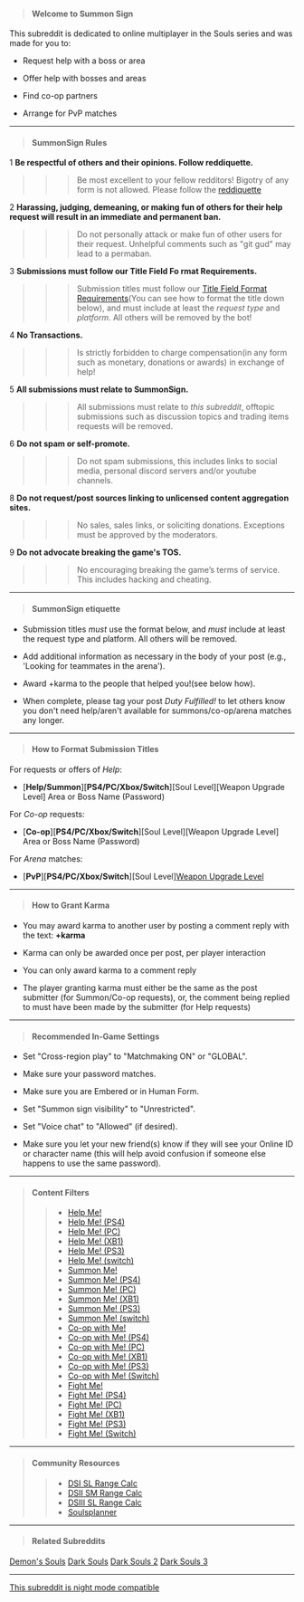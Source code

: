>#### **Welcome to Summon Sign**
This subreddit is dedicated to online multiplayer in the Souls series and was made for you to:
>
* Request help with a boss or area
>
* Offer help with bosses and areas
>
* Find co-op partners
>
* Arrange for PvP matches

---

>#### **SummonSign Rules**
>
1 **Be respectful of others and their opinions. Follow reddiquette.**
>>>Be most excellent to your fellow redditors! Bigotry of any form is not allowed. Please follow the [reddiquette](https://www.reddithelp.com/en/categories/reddit-101/reddit-basics/reddiquette)
>
2 **Harassing, judging, demeaning, or making fun of others for their help request will result in an immediate and permanent ban.**
>>>Do not personally attack or make fun of other users for their request. Unhelpful comments such as "git gud" may lead to a permaban.
>
3 **Submissions must follow our Title Field Fo  rmat Requirements.**
>>>Submission titles must follow our [Title Field Format Requirements](https://www.reddit.com/r/SummonSign/comments/jskucr/faq_how_to_post_to_rsummonsign/)(You can see how to format the title down below), and must include at least the *request type* and *platform*. All others will be removed by the bot!
>
4 **No Transactions.**
>>>Is strictly forbidden to charge compensation(in any form such as monetary, donations or awards) in exchange of help!
>
5 **All submissions must relate to SummonSign.**
>>>All submissions must relate to *this subreddit*, offtopic submissions such as discussion topics and trading items requests will be removed.
>
6 **Do not spam or self-promote.**
>>>Do not spam submissions, this includes links to social media, personal discord servers and/or youtube channels.
>
8 **Do not request/post sources linking to unlicensed content aggregation sites.**
>>>No sales, sales links, or soliciting donations. Exceptions must be approved by the moderators.
>
9 **Do not advocate breaking the game's TOS.**
>>>No encouraging breaking the game’s terms of service. This includes hacking and cheating.

---

>#### **SummonSign etiquette**
* Submission titles *must* use the format below, and *must* include at least the request type and platform. All others will be removed.
>
* Add additional information as necessary in the body of your post (e.g., 'Looking for teammates in the arena').
>
* Award +karma to the people that helped you!(see below how).
>
* When complete, please tag your post *Duty Fulfilled!* to let others know you don't need help/aren't available for summons/co-op/arena matches any longer.

--- 

>#### **How to Format Submission Titles**
For requests or offers of *Help*:
>
* [**Help/Summon**][**PS4/PC/Xbox/Switch**][Soul Level][Weapon Upgrade Level] Area or Boss Name (Password)
>
For *Co-op* requests:
>
* [**Co-op**][**PS4/PC/Xbox/Switch**][Soul Level][Weapon Upgrade Level] Area or Boss Name (Password)
>
For *Arena* matches:
>
* [**PvP**][**PS4/PC/Xbox/Switch**][Soul Level][Weapon Upgrade Level](Password)

---

>#### **How to Grant Karma**
* You may award karma to another user by posting a comment reply with the text: **+karma**
>
* Karma can only be awarded once per post, per player interaction
>
* You can only award karma to a comment reply
>
* The player granting karma must either be the same as the post submitter (for Summon/Co-op requests), or, the comment being replied to must have been made by the submitter (for Help requests)

---

>#### **Recommended In-Game Settings**
* Set "Cross-region play" to "Matchmaking ON" or "GLOBAL".
>
* Make sure your password matches.
>
* Make sure you are Embered or in Human Form.
>
* Set "Summon sign visibility" to "Unrestricted".
>
* Set "Voice chat" to "Allowed" (if desired).
>
* Make sure you let your new friend(s) know if they will see your Online ID or character name (this will help avoid confusion if someone else happens to use the same password).

---

>#### **Content Filters**
>> * [Help Me!](/r/summonsign/search?q=flair%3Ahelp&sort=new&restrict_sr=on#filter1)
>> * [Help Me! (PS4)](/r/summonsign/search?q=flair%3Ahelp+ps4&sort=new&restrict_sr=on#filter1)
>> * [Help Me! (PC)](/r/summonsign/search?q=flair%3Ahelp+%28pc%20OR%20steam%29&sort=new&restrict_sr=on#filter1)
>> * [Help Me! (XB1)](/r/summonsign/search?q=flair%3Ahelp+%28xbox%20OR%20xbone%20OR%20xb1%29&sort=new&restrict_sr=on#filter1)
>> * [Help Me! (PS3)](/r/summonsign/search?q=flair%3Ahelp+ps3&sort=new&restrict_sr=on#filter1)
>> * [Help Me! (switch)](/r/summonsign/search?q=flair%3Ahelp+switch&sort=new&restrict_sr=on#filter1)
>> * [Summon Me!](/r/summonsign/search?q=flair%3Asummon&restrict_sr=on&sort=new&t=all#filter2)
>> * [Summon Me! (PS4)](/r/summonsign/search?q=flair%3Asummon+ps4&sort=new&restrict_sr=on#filter2)
>> * [Summon Me! (PC)](/r/summonsign/search?q=flair%3Asummon+%28pc%20OR%20steam%29&sort=new&restrict_sr=on#filter2)
>> * [Summon Me! (XB1)](/r/summonsign/search?q=flair%3Asummon+%28xbox%20OR%20xbone%20OR%20xb1%29&sort=new&restrict_sr=on#filter2)
>> * [Summon Me! (PS3)](/r/summonsign/search?q=flair%3Asummon+ps3&sort=new&restrict_sr=on#filter2)
>> * [Summon Me! (switch)](/r/summonsign/search?q=flair%3Asummon+switch&sort=new&restrict_sr=on#filter2)
>> * [Co-op with Me!](/r/summonsign/search?q=flair%3Aco%2Dop&restrict_sr=on&sort=new&t=all#filter3)
>> * [Co-op with Me! (PS4)](/r/summonsign/search?q=flair%3Aco%2Dop+ps4&sort=new&restrict_sr=on#filter3)
>> * [Co-op with Me! (PC)](/r/summonsign/search?q=flair%3Aco%2Dop+%28pc%20OR%20steam%29&sort=new&restrict_sr=on#filter3)
>> * [Co-op with Me! (XB1)](/r/summonsign/search?q=flair%3Aco%2Dop+%28xbox%20OR%20xbone%20OR%20xb1%29&sort=new&restrict_sr=on#filter3)
>> * [Co-op with Me! (PS3)](/r/summonsign/search?q=flair%3Aco%2Dop+ps3&sort=new&restrict_sr=on#filter3)
>> * [Co-op with Me! (Switch)](/r/summonsign/search?q=flair%3Aco%2Dop+switch&sort=new&restrict_sr=on#filter3)
>> * [Fight Me!](/r/summonsign/search?q=flair%3Aarena&restrict_sr=on&sort=new&t=all#filter4)
>> * [Fight Me! (PS4)](/r/summonsign/search?q=flair%3Aarena+ps4&sort=new&restrict_sr=on#filter4)
>> * [Fight Me! (PC)](/r/summonsign/search?q=flair%3Aarena+%28pc%20OR%20steam%29&sort=new&restrict_sr=on#filter4)
>> * [Fight Me! (XB1)](/r/summonsign/search?q=flair%3Aarena+%28xbox%20OR%20xbone%20OR%20xb1%29&sort=new&restrict_sr=on#filter4)
>> * [Fight Me! (PS3)](/r/summonsign/search?q=flair%3Aarena+ps3&sort=new&restrict_sr=on#filter4)
>> * [Fight Me! (Switch)](/r/summonsign/search?q=flair%3Aarena+switch&sort=new&restrict_sr=on#filter4)

---

>#### **Community Resources**
>> * [DSI SL Range Calc](https://mpql.net/tools/dark-souls/)
>> * [DSII SM Range Calc](https://mpql.net/tools/dark-souls-2/)
>> * [DSIII SL Range Calc](https://mpql.net/tools/dark-souls-3/)
>> * [Soulsplanner](https://soulsplanner.com/)

---

>#### **Related Subreddits**
[Demon's Souls](/r/demonssouls#rel)
[Dark Souls](/r/darksouls#rel)
[Dark Souls 2](/r/darksouls2#rel)
[Dark Souls 3](/r/darksouls3#rel)

---
[This subreddit is night mode compatible](#/RES_SR_Config/NightModeCompatible)
